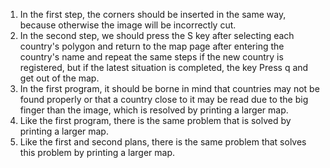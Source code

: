 1) In the first step, the corners should be inserted in the same way, because otherwise the image will be incorrectly cut.
2) In the second step, we should press the S key after selecting each country's polygon and return to the map page after entering the country's name and repeat the same steps if the new country is registered, but if the latest situation is completed, the key Press q and get out of the map.
3) In the first program, it should be borne in mind that countries may not be found properly or that a country close to it may be read due to the big finger than the image, which is resolved by printing a larger map.
4) Like the first program, there is the same problem that is solved by printing a larger map.
5) Like the first and second plans, there is the same problem that solves this problem by printing a larger map.
